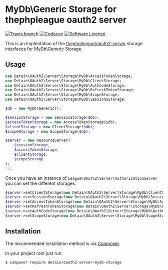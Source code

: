 # MyDb\Generic Storage for thephpleague oauth2 server
[![Travis branch](https://img.shields.io/travis/detain/oauth2-server-mydb-storage/master.svg?style=flat-square)](https://travis-ci.org/detain/oauth2-server-mydb-storage) [![Codecov](https://img.shields.io/codecov/c/github/detain/oauth2-server-mydb-storage.svg?style=flat-square)](https://codecov.io/github/detain/oauth2-server-mydb-storage?branch=master) [![Software License](https://img.shields.io/badge/license-MIT-brightgreen.svg?style=flat-square)](LICENSE)

This is an Implentation of the [thephpleague/oauth2-server](https://github.com/thephpleague/oauth2-server/) 
storage interfaces for MyDb\Generic Storage.

## Usage

```php
use Detain\OAuth2\Server\Storage\MyDb\AccessTokenStorage;
use Detain\OAuth2\Server\Storage\MyDb\ClientStorage;
use Detain\OAuth2\Server\Storage\MyDb\AuthCodeStorage;
use Detain\OAuth2\Server\Storage\MyDb\RefreshTokenStorage;
use Detain\OAuth2\Server\Storage\MyDb\ScopeStorage;
use Detain\OAuth2\Server\Storage\MyDb\SessionsStorage;

$db = new MyDb\Generic();

$sessionStorage = new SessionStorage($db);
$accessTokenStorage = new AccessTokenStorage($db);
$clientStorage = new ClientStorage($db);
$scopeStorage = new ScopeStorage($db);

$server = new ResourceServer(
	$sessionStorage,
	$accessTokenStorage,
	$clientStorage,
	$scopeStorage
);
//…
```

Once you have an instance of `League\OAuth2\Server\AuthorizationServer` you can set the different storages.

```php
$server->setClientStorage(new Detain\OAuth2\Server\Storage\MyDb\ClientStorage($db));
$server->setSessionStorage(new Detain\OAuth2\Server\Storage\MyDb\SessionStorage($db));
$server->setAccessTokenStorage(new Detain\OAuth2\Server\Storage\MyDb\AccessTokenStorage($db));
$server->setRefreshTokenStorage(new Detain\OAuth2\Server\Storage\MyDb\RefreshTokenStorageStorage($db));
$server->setAuthCodeStorage(new Detain\OAuth2\Server\Storage\MyDb\AuthCodeStorage($db));
$server->setScopeStorage(new Detain\OAuth2\Server\Storage\MyDb\ScopeStorage($db));
```

## Installation

The recommended installation method is via [Composer](https://getcomposer.org/).

In your project root just run:

```bash
$ composer require detain/oauth2-server-mydb-storage
```
